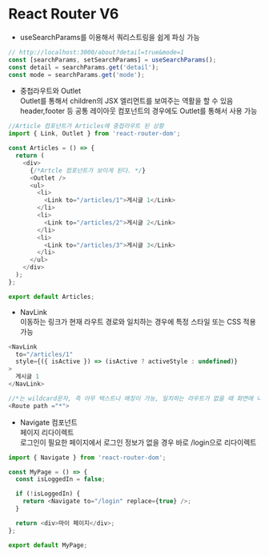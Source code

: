 # React Router V6

- useSearchParams를 이용해서 쿼리스트링을 쉽게 파싱 가능

```js
// http://localhost:3000/about?detail=true&mode=1
const [searchParams, setSearchParams] = useSearchParams();
const detail = searchParams.get('detail');
const mode = searchParams.get('mode');
```

- 중첩라우트와 Outlet <br>
  Outlet를 통해서 children의 JSX 엘리먼트를 보여주는 역활을 할 수 있음 <br>
  header,footer 등 공통 레이아웃 컴포넌트의 경우에도 Outlet를 통해서 사용 가능

```js
//Article 컴포넌트가 Articles에 중첩라우트 된 상황
import { Link, Outlet } from 'react-router-dom';

const Articles = () => {
  return (
    <div>
      {/*Artcle 컴포넌트가 보이게 된다. */}
      <Outlet />
      <ul>
        <li>
          <Link to="/articles/1">게시글 1</Link>
        </li>
        <li>
          <Link to="/articles/2">게시글 2</Link>
        </li>
        <li>
          <Link to="/articles/3">게시글 3</Link>
        </li>
      </ul>
    </div>
  );
};

export default Articles;
```

- NavLink <br>
  이동하는 링크가 현재 라우트 경로와 일치하는 경우에 특정 스타일 또는 CSS 적용 가능

```js
<NavLink
  to="/articles/1"
  style={({ isActive }) => (isActive ? activeStyle : undefined)}
>
  게시글 1
</NavLink>
```

```js
//*는 wildcard문자, 즉 아무 텍스트나 매칭이 가능, 일치하는 라우트가 없을 때 화면에 나타나게 됨(ex. NotFound)
<Route path ="*">
```

- Navigate 컴포넌트 <br>
  페이지 리다이렉트 <br>
  로그인이 필요한 페이지에서 로그인 정보가 없을 경우 바로 /login으로 리다이렉트 <br>

```js
import { Navigate } from 'react-router-dom';

const MyPage = () => {
  const isLoggedIn = false;

  if (!isLoggedIn) {
    return <Navigate to="/login" replace={true} />;
  }

  return <div>마이 페이지</div>;
};

export default MyPage;
```
